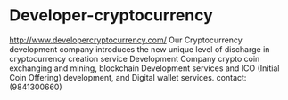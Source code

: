 # Developer-cryptocurrency
http://www.developercryptocurrency.com/ Our Cryptocurrency development company introduces the new unique level of discharge in cryptocurrency creation service Development Company crypto coin exchanging and mining, blockchain Development services and ICO (Initial Coin Offering) development, and Digital wallet services. contact:(9841300660)
